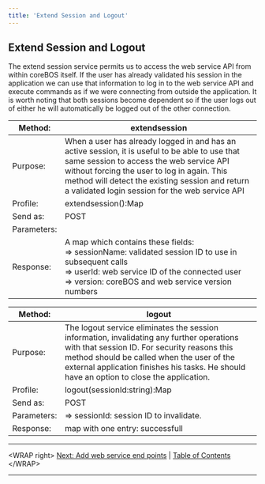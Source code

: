 ```yaml
---
title: 'Extend Session and Logout'
---
```


Extend Session and Logout
-------------------------

The extend session service permits us to access the web service API from
within coreBOS itself. If the user has already validated his session in
the application we can use that information to log in to the web service
API and execute commands as if we were connecting from outside the
application. It is worth noting that both sessions become dependent so
if the user logs out of either he will automatically be logged out of
the other connection.

<table>
<thead>
<tr class="header">
<th>Method:</th>
<th>extendsession</th>
</tr>
</thead>
<tbody>
<tr class="odd">
<td>Purpose:</td>
<td>When a user has already logged in and has an active session, it is useful to be able to use that same session to access the web service API without forcing the user to log in again. This method will detect the existing session and return a validated login session for the web service API</td>
</tr>
<tr class="even">
<td>Profile:</td>
<td>extendsession():Map</td>
</tr>
<tr class="odd">
<td>Send as:</td>
<td>POST</td>
</tr>
<tr class="even">
<td>Parameters:</td>
<td></td>
</tr>
<tr class="odd">
<td>Response:</td>
<td>A map which contains these fields:<br />
=&gt; sessionName: validated session ID to use in subsequent calls<br />
=&gt; userId: web service ID of the connected user<br />
=&gt; version: coreBOS and web service version numbers</td>
</tr>
</tbody>
</table>

<table>
<thead>
<tr class="header">
<th>Method:</th>
<th>logout</th>
</tr>
</thead>
<tbody>
<tr class="odd">
<td>Purpose:</td>
<td>The logout service eliminates the session information, invalidating any further operations with that session ID. For security reasons this method should be called when the user of the external application finishes his tasks. He should have an option to close the application.</td>
</tr>
<tr class="even">
<td>Profile:</td>
<td>logout(sessionId:string):Map</td>
</tr>
<tr class="odd">
<td>Send as:</td>
<td>POST</td>
</tr>
<tr class="even">
<td>Parameters:</td>
<td>=&gt; sessionId: session ID to invalidate.</td>
</tr>
<tr class="odd">
<td>Response:</td>
<td>map with one entry: successfull</td>
</tr>
</tbody>
</table>

------------------------------------------------------------------------

&lt;WRAP right&gt; [Next: Add web service end
points](/en/devel/corebosws/manual/addws) | [Table of
Contents](/en/devel/corebosws/tableofcontents) &lt;/WRAP&gt;

------------------------------------------------------------------------
